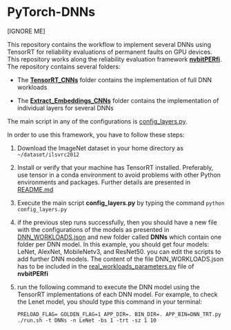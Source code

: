 # PyTorch-DNNs

[IGNORE ME]

This repository contains the workflow to implement several DNNs using TensorRT for reliability evaluations of permanent faults on GPU devices. This repository works along the reliability evaluation framework [**nvbitPERfi**](https://github.com/divadnauj-GB/nvbitPERfi/tree/Dev). The repository contains several folders:

* The [**TensorRT_CNNs**](https://github.com/divadnauj-GB/pytorch-DNNs/tree/main/TensorRT_CNNs) folder contains the implementation of full DNN workloads

* The [**Extract_Embeddings_CNNs**](https://github.com/divadnauj-GB/pytorch-DNNs/tree/main/Extract_Embeddings_CNNs) folder contains the implementation of individual layers for several DNNs

The main script in any of the configurations is [config_layers.py](https://github.com/divadnauj-GB/pytorch-DNNs/blob/main/TensorRT_CNNs/config_layers.py). 

In order to use this framework, you have to follow these steps:
1. Download the ImageNet dataset in your home directory as ```~/dataset/ilsvrc2012```
2. Install or verify that your machine has TensorRT installed. Preferably, use tensor in a conda environment to avoid problems with other Python environments and packages. Further details are presented in [README.md](https://github.com/divadnauj-GB/pytorch-DNNs/blob/main/TensorRT_CNNs/README.md)
3. Execute the main script **config_layers.py** by typing the command ```python config_layers.py```
4. if the previous step runs successfully, then you should have a new file with the configurations of the models as presented in [DNN_WORKLOADS.json](https://github.com/divadnauj-GB/pytorch-DNNs/blob/main/TensorRT_CNNs/DNN_WORKLOADS.json) and new folder called **DNNs** which contain one folder per DNN model. In this example, you should get four models: LeNet, AlexNet, MobileNetv3, and ResNet50. you can edit the scripts to add further DNN models. The content of the file DNN_WORKLOADS.json has to be included in the [real_workloads_parameters.py](https://github.com/divadnauj-GB/nvbitPERfi/blob/Dev/scripts/real_workloads_parameters.py) file of **nvbitPERfi**
5. run the following command to execute the DNN model using the TensorRT implementations of each DNN model. For example, to check the Lenet model, you should type this command in your terminal:

   ```PRELOAD_FLAG= GOLDEN_FLAG=1 APP_DIR=. BIN_DIR=. APP_BIN=DNN_TRT.py ./run.sh -t DNNs -n LeNet -bs 1 -trt -sz 1 10```
